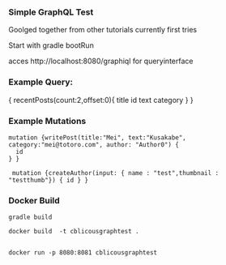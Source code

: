 ### Simple GraphQL Test 

Goolged together from other tutorials 
currently first tries

Start with 
gradle bootRun 

acces http://localhost:8080/graphiql for queryinterface 

### Example Query: 

{
  recentPosts(count:2,offset:0){ 
    title
    id
    text
    category
  }
}

### Example Mutations

```
mutation {writePost(title:"Mei", text:"Kusakabe", category:"mei@totoro.com", author: "Author0") {
  id
} }
```

```
 mutation {createAuthor(input: { name : "test",thumbnail : "testthumb"}) { id } }
```

### Docker Build

```
gradle build 

docker build  -t cblicousgraphtest .


docker run -p 8080:8081 cblicousgraphtest 
```
 


